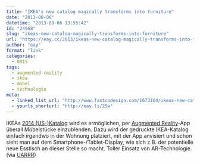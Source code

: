 ```yaml
---
title: "IKEA's new catalog magically transforms into furniture"
date: "2013-08-06"
datetime: "2013-08-06 13:55:42"
id: "24568"
slug: "ikeas-new-catalog-magically-transforms-into-furniture"
url: "https://eay.cc/2013/ikeas-new-catalog-magically-transforms-into-furniture/"
author: "eay"
format: "link"
categories:
  - 0815
tags:
  - augmented-reality
  - ikea
  - mobel
  - technologie
meta:
  - linked_list_url: "http://www.fastcodesign.com/1673164/ikeas-new-catalog-magically-transforms-into-your-furniture#1"
  - yourls_shorturl: "http://eay.li/25w"
---
```


IKEAs [2014 (US-)Katalog](http://info.ikea-usa.com/Catalog/) wird es ermöglichen, per [Augmented Reality](https://de.wikipedia.org/wiki/Erweiterte_Realit%C3%A4t)\-App überall Möbelstücke einzublenden. Dazu wird der gedruckte IKEA-Katalog einfach irgendwo in der Wohnung platziert, mit der App anvisiert und schon sieht man auf dem Smartphone-/Tablet-Display, wie sich z.B. der potentielle neue Esstisch an dieser Stelle so macht. Toller Einsatz von AR-Technologie. (via [UARRR](http://uarrr.org/2013/08/06/ikeas-new-catalog-magically-transforms-into-furniture/))
